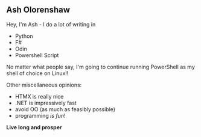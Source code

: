 ## Ash Olorenshaw

Hey, I'm Ash - I do a lot of writing in

- Python
- F#
- Odin
- Powershell Script

No matter what people say, I'm going to continue running PowerShell as my shell of choice on Linux!!

Other miscellaneous opinions:
- HTMX is really nice
- .NET is impressively fast
- avoid OO (as much as feasibly possible)
- programming *is fun*!


**Live long and prosper**
